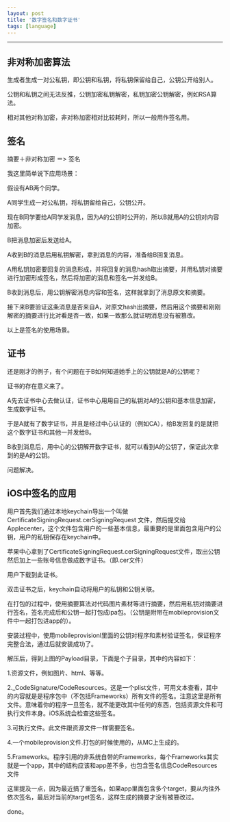 ```yaml
---
layout: post
title: '数字签名和数字证书'
tags: [language]
---
```

> 

---

## 非对称加密算法

生成者生成一对公私钥，即公钥和私钥，将私钥保留给自己，公钥公开给别人。

公钥和私钥之间无法反推，公钥加密私钥解密，私钥加密公钥解密，例如RSA算法。


相对其他对称加密，非对称加密相对比较耗时，所以一般用作签名用。


## 签名

摘要＋非对称加密 ＝> 签名

我这里简单说下应用场景：

假设有AB两个同学。

A同学生成一对公私钥，将私钥留给自己，公钥公开。

现在B同学要给A同学发消息，因为A的公钥时公开的，所以B就用A的公钥对内容加密。

B把消息加密后发送给A。

A收到B的消息后用私钥解密，拿到消息的内容，准备给B回复消息。

A用私钥加密要回复的消息形成，并将回复的消息hash取出摘要，并用私钥对摘要进行加密形成签名，然后将加密的消息和签名一并发给B。

B收到消息后，用公钥解密消息内容和签名，这样就拿到了消息原文和摘要。

接下来B要验证这条消息是否来自A，对原文hash出摘要，然后用这个摘要和刚刚解密的摘要进行比对看是否一致，如果一致那么就证明消息没有被篡改。

以上是签名的使用场景。

## 证书

还是刚才的例子，有个问题在于B如何知道她手上的公钥就是A的公钥呢？

证书的存在意义来了。

A先去证书中心去做认证，证书中心用用自己的私钥对A的公钥和基本信息加密，生成数字证书。

于是A就有了数字证书，并且是经过中心认证的（例如CA），给B发回复的是就把这个数字证书和其他一并发给B。

B收到消息后，用中心的公钥解开数字证书，就可以看到A的公钥了，保证此次拿到的是A的公钥。

问题解决。

## iOS中签名的应用

用户首先我们通过本地keychain导出一个叫做CertificateSigningRequest.cerSigningRequest 文件，然后提交给Applecenter，这个文件包含用户的一些基本信息，最重要的是里面包含用户的公钥，用户的私钥保存在keychain中。

苹果中心拿到了CertificateSigningRequest.cerSigningRequest文件，取出公钥然后加上一些账号信息做成数字证书。（即.cer文件）

用户下载到此证书。

双击证书之后，keychain自动将用户的私钥和公钥关联。

在打包的过程中，使用摘要算法对代码图片素材等进行摘要，然后用私钥对摘要进行签名，签名完成后和公钥一起打包成ipa包。（公钥是附带在mobileprovision文件中一起打包进app的）。

安装过程中，使用mobileprovisionl里面的公钥对程序和素材验证签名，保证程序完整合法，通过后就安装成功了。

解压后，得到上图的Payload目录，下面是个子目录，其中的内容如下：

1.资源文件，例如图片、html、等等。

2._CodeSignature/CodeResources。这是一个plist文件，可用文本查看，其中的内容就是是程序包中（不包括Frameworks）所有文件的签名。注意这里是所有文件。意味着你的程序一旦签名，就不能更改其中任何的东西，包括资源文件和可执行文件本身。iOS系统会检查这些签名。

3.可执行文件。此文件跟资源文件一样需要签名。

4.一个mobileprovision文件.打包的时候使用的，从MC上生成的。

5.Frameworks。程序引用的非系统自带的Frameworks，每个Frameworks其实就是一个app，其中的结构应该和app差不多，也包含签名信息CodeResources文件


这里提及一点，因为最近搞了重签名，如果app里面包含多个target，要从内往外依次签名，最后对当前的target签名，这样生成的摘要才没有被篡改过。

done。





